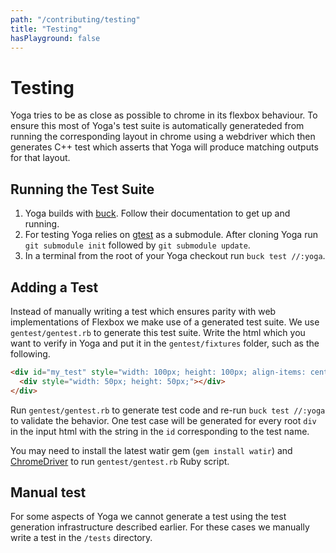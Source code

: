 ```yaml
---
path: "/contributing/testing"
title: "Testing"
hasPlayground: false
---
```


# Testing

Yoga tries to be as close as possible to chrome in its flexbox behaviour.
To ensure this most of Yoga's test suite is automatically generateded from
running the corresponding layout in chrome using a webdriver which then generates 
C++ test which asserts that Yoga will produce matching outputs for that layout.

## Running the Test Suite

1. Yoga builds with [buck](https://buckbuild.com). Follow their documentation to get up and running.
2. For testing Yoga relies on [gtest](https://github.com/google/googletest) as a submodule. After cloning Yoga run `git submodule init` followed by `git submodule update`.
3. In a terminal from the root of your Yoga checkout run `buck test //:yoga`.

## Adding a Test

Instead of manually writing a test which ensures parity with web implementations
of Flexbox we make use of a generated test suite. We use `gentest/gentest.rb` to
generate this test suite. Write the html which you want to verify in Yoga and put
it in the `gentest/fixtures` folder, such as the following.

```html
<div id="my_test" style="width: 100px; height: 100px; align-items: center;">
  <div style="width: 50px; height: 50px;"></div>
</div>
```

Run `gentest/gentest.rb` to generate test code and re-run `buck test //:yoga`
to validate the behavior. One test case will be generated for every root `div`
in the input html with the string in the `id` corresponding to the test name.

You may need to install the latest watir gem (`gem install watir`) and
[ChromeDriver](https://sites.google.com/a/chromium.org/chromedriver/) to
run `gentest/gentest.rb` Ruby script.

## Manual test

For some aspects of Yoga we cannot generate a test using the test generation
infrastructure described earlier. For these cases we manually write a test in 
the `/tests` directory.	
